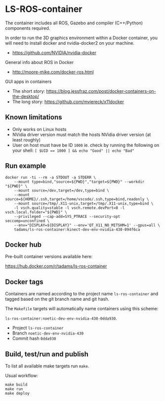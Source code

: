 # LS-ROS-container

The container includes all ROS, Gazebo and compiler (C++/Python) components required.

In order to run the 3D graphics environment within a Docker container,
you will need to install docker and nvidia-docker2 on your machine.

- https://github.com/NVIDIA/nvidia-docker

General info about ROS in Docker

- http://moore-mike.com/docker-ros.html

GUI apps in containers

- The short story: https://blog.jessfraz.com/post/docker-containers-on-the-desktop/
- The long story: https://github.com/mviereck/x11docker

Known limitations
---

- Only works on Linux hosts
- NVidia driver version must match the hosts NVidia driver version (at least roughly)
- User on host must have be ID `1000` ie. check by running the following on your shell: ``[ $UID == 1000 ] && echo "Good" || echo "Bad"``

Run example
---

```
docker run -ti --rm -a STDOUT -a STDERR \
    --mount type=bind,"source=${PWD}","target=${PWD}" --workdir "${PWD}" \
    --mount source=/dev,target=/dev,type=bind \
    --mount source=${HOME}/.ssh,target=/home/vscode/.ssh,type=bind,readonly \
    --mount source=/tmp/.X11-unix,target=/tmp/.X11-unix,type=bind \
    -l vsch.quality=stable -l vsch.remote.devPort=0 -l vsch.local.folder="${PWD}" \
    --privileged --cap-add=SYS_PTRACE --security-opt seccomp=unconfined \
    --env="DISPLAY=${DISPLAY}" --env='QT_X11_NO_MITSHM=1' --gpus=all \
    tadams/ls-ros-container:kinect-dev-env-nvidia-430-094f6ca
```

Docker hub
---

Pre-built container versions available here:

https://hub.docker.com/r/tadams/ls-ros-container

Docker tags
---

Containers are named according to the project name `ls-ros-container` and tagged based on the
git branch name and git hash.

The `Makefile` targets will automatically name containers using this scheme:

`ls-ros-container:noetic-dev-env-nvidia-430-0dda930`.
- Project `ls-ros-container`
- Branch `noetic-dev-env-nvidia-430`
- Commit hash `0dda930`

Build, test/run and publish
---

To list all available make targets run `make`.

Usual workflow:

```
make build
make run
make deploy
```
